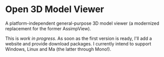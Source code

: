 Open 3D Model Viewer 
========

A platform-independent general-purpose 3D model viewer (a modernized replacement for the former AssimpView).

This is _work in progress_. As soon as the first version is ready, I'll add a website and provide download packages.
I currently intend to support Windows, Linux and Ma (the latter through Mono!).
